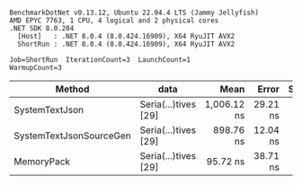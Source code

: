 ```

BenchmarkDotNet v0.13.12, Ubuntu 22.04.4 LTS (Jammy Jellyfish)
AMD EPYC 7763, 1 CPU, 4 logical and 2 physical cores
.NET SDK 8.0.204
  [Host]   : .NET 8.0.4 (8.0.424.16909), X64 RyuJIT AVX2
  ShortRun : .NET 8.0.4 (8.0.424.16909), X64 RyuJIT AVX2

Job=ShortRun  IterationCount=3  LaunchCount=1  
WarmupCount=3  

```
| Method                  | data                 | Mean        | Error    | StdDev   | Min         | Max         | Gen0   | Allocated |
|------------------------ |--------------------- |------------:|---------:|---------:|------------:|------------:|-------:|----------:|
| SystemTextJson          | Seria(...)tives [29] | 1,006.12 ns | 29.21 ns | 1.601 ns | 1,005.12 ns | 1,007.97 ns | 0.0038 |     464 B |
| SystemTextJsonSourceGen | Seria(...)tives [29] |   898.76 ns | 12.04 ns | 0.660 ns |   898.14 ns |   899.45 ns | 0.0067 |     568 B |
| MemoryPack              | Seria(...)tives [29] |    95.72 ns | 38.71 ns | 2.122 ns |    94.22 ns |    98.15 ns | 0.0014 |     120 B |
